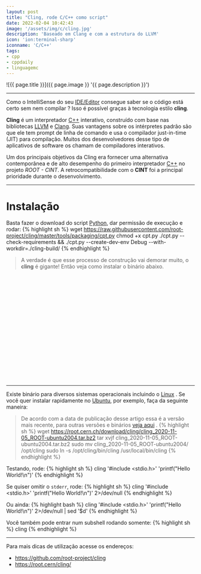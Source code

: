 ```yaml
---
layout: post
title: "Cling, rode C/C++ como script"
date: 2022-02-04 10:42:43
image: '/assets/img/c/cling.jpg'
description: 'Baseado em Clang e com a estrutura do LLVM'
icon: 'ion:terminal-sharp'
iconname: 'C/C++'
tags:
- cpp
- cppdaily
- linguagemc
---
```


![{{ page.title }}]({{ page.image }} '{{ page.description }}')

---

Como o IntelliSense do seu [IDE/Editor](https://terminalroot.com.br/2021/12/os-32-melhores-ides-editores-de-texto-para-cpp.html) consegue saber se o código está certo sem nem compilar ? Isso é possível graças à tecnologia estilo **cling**.

**Cling** é um interpretador [C++](https://terminalroot.com.br/cpp) interativo, construído com base nas bibliotecas [LLVM](https://terminalroot.com.br/tags#llvm) e [Clang](https://terminalroot.com.br/tags#clang). Suas vantagens sobre os intérpretes padrão são que ele tem prompt de linha de comando e usa o compilador just-in-time (JIT) para compilação. Muitos dos desenvolvedores desse tipo de aplicativos de software os chamam de compiladores interativos.

Um dos principais objetivos da Cling era fornecer uma alternativa contemporânea e de alto desempenho do primeiro interpretador [C++](https://terminalroot.com.br/tags#cpp) no projeto *ROOT - CINT*. A retrocompatibilidade com o **CINT** foi a principal prioridade durante o desenvolvimento.

---

# Instalação
Basta fazer o download do script [Python](https://terminalroot.com.br/tags#python), dar permissão de execução e rodar:
{% highlight sh %}
wget https://raw.githubusercontent.com/root-project/cling/master/tools/packaging/cpt.py
chmod +x cpt.py
./cpt.py --check-requirements && ./cpt.py --create-dev-env Debug --with-workdir=./cling-build/
{% endhighlight %}
> A verdade é que esse processo de construção vai demorar muito, o **cling** é gigante! Então veja como instalar o binário abaixo.


<!-- SQUARE - GAMES ROOT -->
<script async src="//pagead2.googlesyndication.com/pagead/js/adsbygoogle.js"></script>
<ins class="adsbygoogle"
style="display:inline-block;width:336px;height:280px"
data-ad-client="ca-pub-2838251107855362"
data-ad-slot="5351066970"></ins>
<script>
(adsbygoogle = window.adsbygoogle || []).push({});
</script>

---

Existe binário para diversos sistemas operacionais incluindo o [Linux](https://terminalroot.com.br/tags#linux) . Se você quer instalar rapidamente no [Ubuntu](https://terminalroot.com.br/tags#ubuntu), por exemplo, faça da seguinte maneira:

> De acordo com a data de publicação desse artigo essa é a versão mais recente, para outras versões e binários [veja aqui](https://root.cern.ch/download/cling/) .
{% highlight sh %}
wget https://root.cern.ch/download/cling/cling_2020-11-05_ROOT-ubuntu2004.tar.bz2
tar xvjf cling_2020-11-05_ROOT-ubuntu2004.tar.bz2
sudo mv cling_2020-11-05_ROOT-ubuntu2004/ /opt/cling
sudo ln -s /opt/cling/bin/cling /usr/local/bin/cling
{% endhighlight %}

Testando, rode:
{% highlight sh %}
cling '#include <stdio.h>' 'printf("Hello World!\n")'
{% endhighlight %}

Se quiser omitir o `stderr`, rode:
{% highlight sh %}
cling '#include <stdio.h>' 'printf("Hello World!\n")' 2>/dev/null
{% endhighlight %}

Ou ainda:
{% highlight bash %}
cling '#include <stdio.h>' 'printf("Hello World!\n")' 2>/dev/null | sed '$d'
{% endhighlight %}

Você também pode entrar num subshell rodando somente:
{% highlight sh %}
cling
{% endhighlight %}

---

Para mais dicas de utilização acesse os endereços:
+ <https://github.com/root-project/cling>
+ <https://root.cern/cling/>



